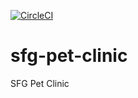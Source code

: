 [![CircleCI](https://circleci.com/gh/christopher-schroer/sfg-pet-clinic.svg?style=svg)](https://circleci.com/gh/christopher-schroer/sfg-pet-clinic)


# sfg-pet-clinic

SFG Pet Clinic
